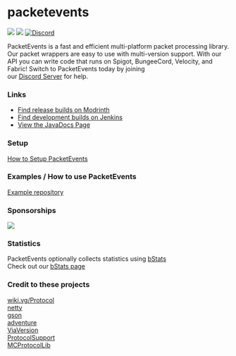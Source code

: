 # packetevents

[![](https://img.shields.io/badge/License-GPLv3-yellow.svg)](https://github.com/retrooper/packetevents/blob/2.0/LICENSE) [![](https://github.com/retrooper/packetevents/actions/workflows/build.yml/badge.svg)](https://github.com/retrooper/packetevents/actions) [![Discord](https://img.shields.io/badge/Discord-%235865F2.svg?style=for-the-badge&logo=discord&logoColor=white)](https://discord.gg/prqzNg9tRU)

PacketEvents is a fast and efficient multi-platform packet processing library. Our packet wrappers are easy to use with multi-version support. With our API you can write code that runs on Spigot, BungeeCord, Velocity, and Fabric! Switch to PacketEvents today by joining \
our [Discord Server](https://discord.me/packetevents) for help.

### Links
* [Find release builds on Modrinth](https://modrinth.com/plugin/packetevents)
* [Find development builds on Jenkins](https://ci.codemc.io/job/retrooper/job/packetevents)
* [View the JavaDocs Page](https://packetevents.github.io)

### Setup
[How to Setup PacketEvents](https://github.com/retrooper/packetevents/wiki/Depending-on-pre%E2%80%90built-PacketEvents)

### Examples / How to use PacketEvents
[Example repository](https://github.com/retrooper/packetevents-example)

### Sponsorships
[![](https://www.ej-technologies.com/images/product_banners/jprofiler_small.png)](https://www.ej-technologies.com/products/jprofiler/overview.html)

### Statistics
PacketEvents optionally collects statistics using [bStats](https://bstats.org/)\
Check out our [bStats page](https://bstats.org/plugin/bukkit/packetevents/11327)

### Credit to these projects
[wiki.vg/Protocol](https://wiki.vg/Protocol)\
[netty](https://github.com/netty/netty)\
[gson](https://github.com/google/gson)\
[adventure](https://github.com/KyoriPowered/adventure)\
[ViaVersion](https://github.com/ViaVersion/ViaVersion)\
[ProtocolSupport](https://github.com/ProtocolSupport/ProtocolSupport)\
[MCProtocolLib](https://github.com/GeyserMC/MCProtocolLib/)  
